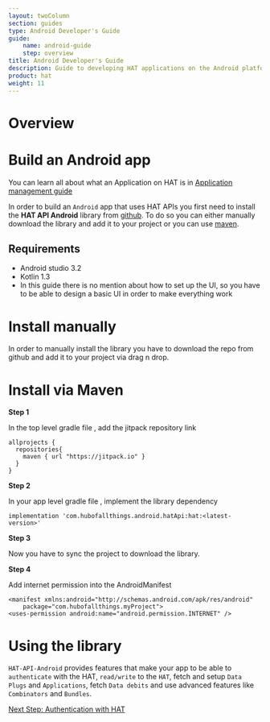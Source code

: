 ```yaml
---
layout: twoColumn
section: guides
type: Android Developer's Guide
guide:
    name: android-guide
    step: overview
title: Android Developer's Guide
description: Guide to developing HAT applications on the Android platform
product: hat
weight: 11
---
```

# Overview

# Build an Android app

You can learn all about what an Application on HAT is in [Application management guide](https://developers.hubofallthings.com/guides/application-management/)

In order to build an ```Android``` app that uses HAT APIs you first need to install the **HAT API Android** library from [github](https://github.com/Hub-of-all-Things/HAT-API-Android). To do so you can either manually download the library and add it to your project or you can use [maven](https://dl.bintray.com/lizchandler/HAT-API-Android/).

## Requirements

* Android studio 3.2
* Kotlin 1.3
* In this guide there is no mention about how to set up the UI, so you have to be able to design a basic UI in order to make everything work


# Install manually

In order to manually install the library you have to download the repo from github and add it to your project via drag n drop.

# Install via Maven

**Step 1**

In the top level gradle file , add the jitpack repository link
```shellnoselect
allprojects {
  repositories{
    maven { url "https://jitpack.io" }
  }
}
```

**Step 2**

In your app level gradle file , implement the library dependency

```javascriptnoselect
implementation 'com.hubofallthings.android.hatApi:hat:<latest-version>'
```

**Step 3**

Now you have to sync the project to download the library.

**Step 4**

Add internet permission into the AndroidManifest

```shellnoselect
<manifest xmlns:android="http://schemas.android.com/apk/res/android"
    package="com.hubofallthings.myProject">
<uses-permission android:name="android.permission.INTERNET" />

```

# Using the library

`HAT-API-Android` provides features that make your app to be able to `authenticate` with the HAT, `read/write` to the `HAT`, fetch and setup `Data Plugs` and `Applications`, fetch `Data debits` and use advanced features like `Combinators` and `Bundles`.


<nav class="pager-nav">
<a href="" style="display:none;"></a>
<a href="01-00-authenticate-with-hat.html">Next Step: Authentication with HAT</a>
</nav>

